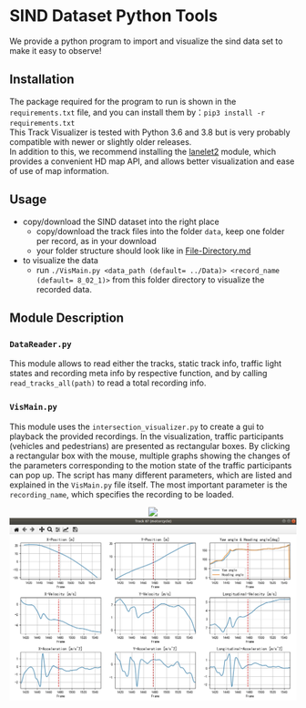 # SIND Dataset Python Tools


We provide a python program to import and visualize the sind data set to make it easy to observe!  

## Installation
The package required for the program to run is shown in the `requirements.txt` file, and you can install them by：`pip3 install -r requirements.txt`  
This Track Visualizer is tested with Python 3.6 and 3.8 but is very probably compatible with newer or slightly older releases.  
In addition to this, we recommend installing the [lanelet2](https://github.com/fzi-forschungszentrum-informatik/Lanelet2) module, which provides a convenient HD map API, and allows better visualization and ease of use of map information.  

## Usage
* copy/download the SIND dataset into the right place
  * copy/download the track files into the folder `data`, keep one folder per record, as in your download
  * your folder structure should look like in [File-Directory.md](https://github.com/SOTIF-AVLab/SinD/blob/main/doc/File-Directory.md)
* to visualize the data
  * run `./VisMain.py <data_path (default= ../Data)> <record_name (default= 8_02_1)>` from this folder directory to visualize the recorded data. 

## Module Description
### `DataReader.py`
This module allows to read either the tracks, static track info, traffic light states and recording meta info by respective function, and by calling `read_tracks_all(path)` to read a total recording info. 

### `VisMain.py`
This module uses the `intersection_visualizer.py` to create a gui to playback the provided recordings. In the visualization, traffic participants (vehicles and pedestrians) are presented as rectangular boxes. By clicking a rectangular box with the mouse, multiple graphs showing the changes of the parameters corresponding to the motion state of the traffic participants can pop up. 
The script has many different parameters, which are listed and explained in the `VisMain.py` file itself. The most 
important parameter is the `recording_name`, which specifies the recording to be loaded. 

<div align=center>
<img src="https://github.com/SOTIF-AVLab/Digitalization-of-regulations/tree/main/Intersection_Vis_tool/doc/Visualization.jpg" width =800><img src="https://github.com/SOTIF-AVLab/SinD/blob/main/doc/motion-parameters.jpg" width = 800>  
</div>  

